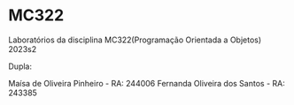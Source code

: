 # MC322
Laboratórios da disciplina MC322(Programação Orientada a Objetos) 2023s2

Dupla:

Maísa de Oliveira Pinheiro - RA: 244006
Fernanda Oliveira dos Santos - RA: 243385
